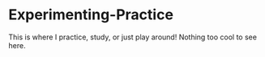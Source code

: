 # Experimenting-Practice

This is where I practice, study, or just play around! Nothing too cool to see here.

